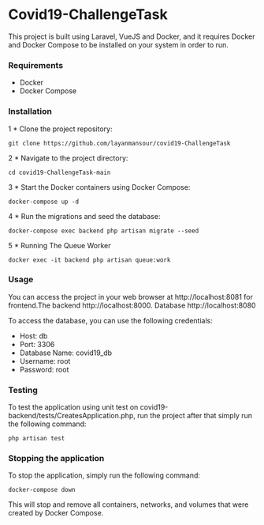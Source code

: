 # Covid19-ChallengeTask
This project is built using Laravel, VueJS and Docker, and it requires Docker and Docker Compose to be installed on your system in order to run.

### Requirements
* Docker
* Docker Compose

### Installation
1 * Clone the project repository:

```
git clone https://github.com/layanmansour/covid19-ChallengeTask
```

2 * Navigate to the project directory:

```
cd covid19-ChallengeTask-main
```
3 * Start the Docker containers using Docker Compose:

```
docker-compose up -d
```

4 * Run the migrations and seed the database:

```
docker-compose exec backend php artisan migrate --seed
```
5 * Running The Queue Worker
```
docker exec -it backend php artisan queue:work
```

### Usage

You can access the project in your web browser at http://localhost:8081 for frontend.The backend http://localhost:8000. Database http://localhost:8080

To access the database, you can use the following credentials:

* Host: db
* Port: 3306
* Database Name: covid19_db
* Username: root
* Password: root

### Testing 

To test the application using unit test on covid19-backend/tests/CreatesApplication.php, run the project after that simply run the following command:

```
php artisan test
```

### Stopping the application

To stop the application, simply run the following command:

```
docker-compose down
```

This will stop and remove all containers, networks, and volumes that were created by Docker Compose.




